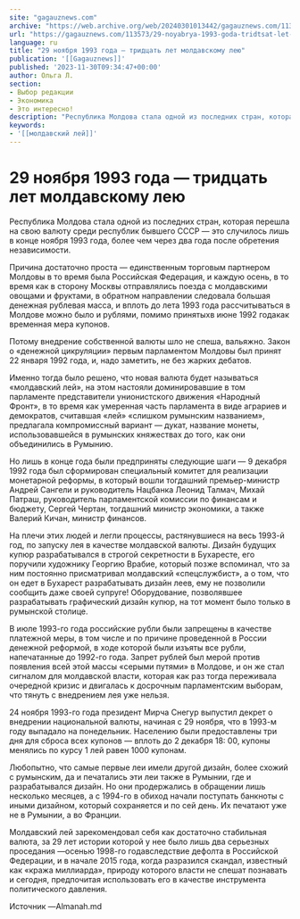 ```yaml
---
site: "gagauznews.com"
archive: "https://web.archive.org/web/20240301013442/gagauznews.com/113573/29-noyabrya-1993-goda-tridtsat-let-moldavskomu-leyu.html"
url: "https://gagauznews.com/113573/29-noyabrya-1993-goda-tridtsat-let-moldavskomu-leyu.html"
language: ru
title: "29 ноября 1993 года — тридцать лет молдавскому лею"
publication: '[[Gagauznews]]'
published: '2023-11-30T09:34:47+00:00'
author: Ольга Л.
section:
- Выбор редакции
- Экономика
- Это интересно!
description: "Республика Молдова стала одной из последних стран, которая перешла на свою валюту среди республик бывшего СССР — это случилось лишь в конце ноября 1993 года, более чем через два года после обретения независимости. Причина достаточно проста — единственным торговым партнером Молдовы в то время была Российская Федерация, и каждую осень, в то время как в сторону Москвы отправлялись поезда с молдавскими овощами и фруктами, в обратном направлении следовала большая денежная рублевая масса, и вплоть до лета 1993 года рассчитываться в Молдове можно было и рублями, помимо принятых в июне 1992 года как временная мера купонов. Потому внедрение собственной валюты шло не спеша, […]"
keywords:
- '[[молдавский лей]]'
---
```


# 29 ноября 1993 года — тридцать лет молдавскому лею

Республика Молдова стала одной из последних стран, которая перешла на свою валюту среди республик бывшего СССР — это случилось лишь в конце ноября 1993 года, более чем через два года после обретения независимости.

Причина достаточно проста — единственным торговым партнером Молдовы в то время была Российская Федерация, и каждую осень, в то время как в сторону Москвы отправлялись поезда с молдавскими овощами и фруктами, в обратном направлении следовала большая денежная рублевая масса, и вплоть до лета 1993 года рассчитываться в Молдове можно было и рублями, помимо принятыхв июне 1992 годакак временная мера купонов.

Потому внедрение собственной валюты шло не спеша, вальяжно. Закон о «денежной цикруляции» первым парламентом Молдовы был принят 22 января 1992 года, и, надо заметить, не без жарких дебатов.

Именно тогда было решено, что новая валюта будет называться «молдавский лей», на этом настояли доминировавшие в том парламенте представители унионистского движения «Народный Фронт», в то время как умеренная часть парламента в виде аграриев и демократов, считавшая «лей» «слишком румынским названием», предлагала компромиссный вариант — дукат, название монеты, использовавшейся в румынских княжествах до того, как они объединились в Румынию.

Но лишь в конце года были предприняты следующие шаги — 9 декабря 1992 года был сформирован специальный комитет для реализации монетарной реформы, в который вошли тогдашний премьер-министр Андрей Сангели и руководитель Нацбанка Леонид Талмач, Михай Патраш, руководитель парламентской комиссии по финансам и бюджету, Сергей Чертан, тогдашний министр экономики, а также Валерий Кичан, министр финансов.

На плечи этих людей и легли процессы, растянувшиеся на весь 1993-й год, по запуску лея в качестве молдавской валюты. Дизайн будущих купюр разрабатывался в строгой секретности в Бухаресте, его поручили художнику Георгию Врабие, который позже вспоминал, что за ним постоянно присматривал молдавский «спецслужбист», а о том, что он едет в Бухарест разрабатывать дизайн леев, ему не позволили сообщить даже своей супруге! Оборудование, позволявшее разрабатывать графический дизайн купюр, на тот момент было только в румынской столице.

В июле 1993-го года российские рубли были запрещены в качестве платежной меры, в том числе и по причине проведенной в России денежной реформой, в ходе которой были изъяты все рубли, напечатанные до 1992-го года. Запрет рублей был мерой против появления всей этой массы «серыми путями» в Молдове, и он же стал сигналом для молдавской власти, которая как раз тогда переживала очередной кризис и двигалась к досрочным парламентским выборам, что тянуть с внедрением лея уже нельзя.

24 ноября 1993-го года президент Мирча Снегур выпустил декрет о внедрении национальной валюты, начиная с 29 ноября, что в 1993-м году выпадало на понедельник. Населению были предоставлены три дня для сброса всех купонов — вплоть до 2 декабря 18: 00, купоны менялись по курсу 1 лей равен 1000 купонам.

Любопытно, что самые первые леи имели другой дизайн, более схожий с румынским, да и печатались эти леи также в Румынии, где и разрабатывался дизайн. Но они продержались в обращении лишь несколько месяцев, а с 1994-го в обиход начали поступать банкноты с иными дизайном, который сохраняется и по сей день. Их печатают уже не в Румынии, а во Франции.

Молдавский лей зарекомендовал себя как достаточно стабильная валюта, за 29 лет истории которой у нее было лишь два серьезных проседания —осенью 1998-го годавследствие дефолта в Российской Федерации, и в начале 2015 года, когда разразился скандал, известный как «кража миллиарда», природу которого власти не спешат познавать и сегодня, предпочитая использовать его в качестве инструмента политического давления.

Источник —Almanah.md